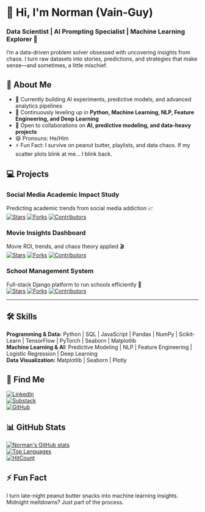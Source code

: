 # 👋 Hi, I'm Norman (Vain-Guy)

### Data Scientist | AI Prompting Specialist | Machine Learning Explorer 🤖

I’m a data-driven problem solver obsessed with uncovering insights from chaos. I turn raw datasets into stories, predictions, and strategies that make sense—and sometimes, a little mischief.  

## 🔦 About Me
- 🔭 Currently building AI experiments, predictive models, and advanced analytics pipelines  
- 🌱 Continuously leveling up in **Python, Machine Learning, NLP, Feature Engineering, and Deep Learning**  
- 👯 Open to collaborations on **AI, predictive modeling, and data-heavy projects**  
- 😄 Pronouns: He/Him  
- ⚡ Fun Fact: I survive on peanut butter, playlists, and data chaos. If my scatter plots blink at me… I blink back.  

## 💻 Projects

### **Social Media Academic Impact Study**  
Predicting academic trends from social media addiction 📈  
[![Stars](https://img.shields.io/github/stars/Vain-Guy/Social-Media-Academic-Impact-Study?style=for-the-badge)](https://github.com/Vain-Guy/Social-Media-Academic-Impact-Study)
[![Forks](https://img.shields.io/github/forks/Vain-Guy/Social-Media-Academic-Impact-Study?style=for-the-badge)](https://github.com/Vain-Guy/Social-Media-Academic-Impact-Study)
[![Contributors](https://img.shields.io/github/contributors/Vain-Guy/Social-Media-Academic-Impact-Study?style=for-the-badge)](https://github.com/Vain-Guy/Social-Media-Academic-Impact-Study)

### **Movie Insights Dashboard**  
Movie ROI, trends, and chaos theory applied 🎬  
[![Stars](https://img.shields.io/github/stars/Vain-Guy/Movie-Insights-Dashboard?style=for-the-badge)](https://github.com/Vain-Guy/Movie-Insights-Dashboard)
[![Forks](https://img.shields.io/github/forks/Vain-Guy/Movie-Insights-Dashboard?style=for-the-badge)](https://github.com/Vain-Guy/Movie-Insights-Dashboard)
[![Contributors](https://img.shields.io/github/contributors/Vain-Guy/Movie-Insights-Dashboard?style=for-the-badge)](https://github.com/Vain-Guy/Movie-Insights-Dashboard)

### **School Management System**  
Full-stack Django platform to run schools efficiently 🏫  
[![Stars](https://img.shields.io/github/stars/Vain-Guy/School-Management-System?style=for-the-badge)](https://github.com/Vain-Guy/School-Management-System)
[![Forks](https://img.shields.io/github/forks/Vain-Guy/School-Management-System?style=for-the-badge)](https://github.com/Vain-Guy/School-Management-System)
[![Contributors](https://img.shields.io/github/contributors/Vain-Guy/School-Management-System?style=for-the-badge)](https://github.com/Vain-Guy/School-Management-System)

---

## 🛠 Skills

**Programming & Data:** Python | SQL | JavaScript | Pandas | NumPy | Scikit-Learn | TensorFlow | PyTorch | Seaborn | Matplotlib  
**Machine Learning & AI:** Predictive Modeling | NLP | Feature Engineering | Logistic Regression | Deep Learning  
**Data Visualization:** Matplotlib | Seaborn | Plotly 

## 🔗 Find Me

[![LinkedIn](https://img.shields.io/badge/-LinkedIn-blue?style=for-the-badge&logo=linkedin)](https://www.linkedin.com/in/norman-mwapea-49502a264/)  
[![Substack](https://img.shields.io/badge/-Substack-black?style=for-the-badge&logo=substack)](https://unsupervisedthoughts1.substack.com/publish/home)  
[![GitHub](https://img.shields.io/badge/-GitHub-black?style=for-the-badge&logo=github)](https://github.com/Vain-Guy)

## 📊 GitHub Stats

[![Norman's GitHub stats](https://github-readme-stats.vercel.app/api?username=Vain-Guy&show_icons=true&hide_border=true&theme=radical)](https://github.com/Vain-Guy)  
[![Top Languages](https://github-readme-stats.vercel.app/api/top-langs/?username=Vain-Guy&layout=compact&hide_border=true&theme=radical)](https://github.com/Vain-Guy)  
[![HitCount](https://hits.dwyl.com/Vain-Guy/Vain-Guy.svg)](https://hits.dwyl.com/Vain-Guy)

## ⚡ Fun Fact
I turn late-night peanut butter snacks into machine learning insights. Midnight meltdowns? Just part of the process.  


